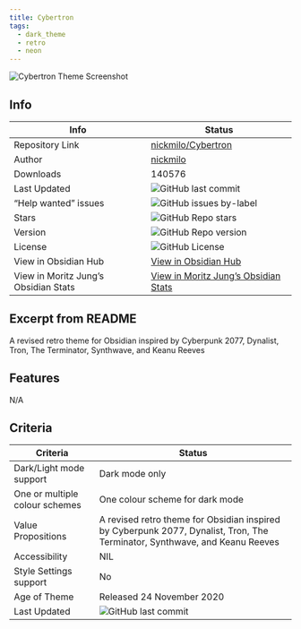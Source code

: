 ```yaml
---
title: Cybertron
tags:
  - dark_theme
  - retro
  - neon
---
```


![Cybertron Theme Screenshot](https://raw.githubusercontent.com/nickmilo/Cybertron/refs/heads/master/Cybertron.png)

## Info

|Info|Status|
|---|---|
|Repository Link|[nickmilo/Cybertron](https://github.com/nickmilo/Cybertron)|
|Author|[nickmilo](https://github.com/nickmilo)|
|Downloads|140576|
|Last Updated|![GitHub last commit](https://img.shields.io/github/last-commit/nickmilo/Cybertron?color=573E7A&amp;label=last%20update&amp;logo=github&amp;style=for-the-badge)|
|“Help wanted” issues|![GitHub issues by-label](https://img.shields.io/github/issues/nickmilo/Cybertron/help%20wanted?color=573E7A&amp;logo=github&amp;style=for-the-badge)|
|Stars|![GitHub Repo stars](https://img.shields.io/github/stars/nickmilo/Cybertron?color=573E7A&amp;logo=github&amp;style=for-the-badge)|
|Version|![GitHub Repo version](https://img.shields.io/github/v/release/nickmilo/Cybertron?color=573E7A&amp;logo=github&amp;style=for-the-badge&sort=semver)|
|License|![GitHub License](https://img.shields.io/github/license/nickmilo/Cybertron?style=for-the-badge)|
|View in Obsidian Hub|[View in Obsidian Hub](https://publish.obsidian.md/hub/02+-+Community+Expansions/02.05+All+Community+Expansions/Themes/Cybertron)|
|View in Moritz Jung’s Obsidian Stats|[View in Moritz Jung’s Obsidian Stats](https://www.moritzjung.dev/obsidian-stats/themes/cybertron/)|

## Excerpt from README

A revised retro theme for Obsidian inspired by Cyberpunk 2077, Dynalist, Tron, The Terminator, Synthwave, and Keanu Reeves

## Features

N/A

## Criteria

|Criteria|Status|
|---|---|
|Dark/Light mode support|Dark mode only|
|One or multiple colour schemes|One colour scheme for dark mode|
|Value Propositions|A revised retro theme for Obsidian inspired by Cyberpunk 2077, Dynalist, Tron, The Terminator, Synthwave, and Keanu Reeves|
|Accessibility|NIL|
|Style Settings support|No|
|Age of Theme|Released 24 November 2020|
|Last Updated|![GitHub last commit](https://img.shields.io/github/last-commit/nickmilo/Cybertron?color=573E7A&amp;label=last%20update&amp;logo=github&amp;style=for-the-badge)|

